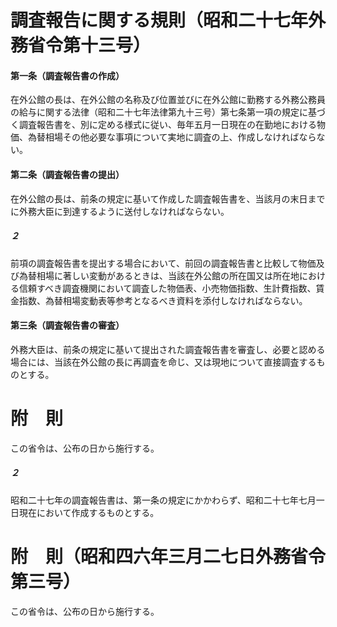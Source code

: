# 調査報告に関する規則（昭和二十七年外務省令第十三号）
#### 第一条（調査報告書の作成）
在外公館の長は、在外公館の名称及び位置並びに在外公館に勤務する外務公務員の給与に関する法律（昭和二十七年法律第九十三号）第七条第一項の規定に基づく調査報告書を、別に定める様式に従い、毎年五月一日現在の在勤地における物価、為替相場その他必要な事項について実地に調査の上、作成しなければならない。
#### 第二条（調査報告書の提出）
在外公館の長は、前条の規定に基いて作成した調査報告書を、当該月の末日までに外務大臣に到達するように送付しなければならない。
##### ２
前項の調査報告書を提出する場合において、前回の調査報告書と比較して物価及び為替相場に著しい変動があるときは、当該在外公館の所在国又は所在地における信頼すべき調査機関において調査した物価表、小売物価指数、生計費指数、賃金指数、為替相場変動表等参考となるべき資料を添付しなければならない。
#### 第三条（調査報告書の審査）
外務大臣は、前条の規定に基いて提出された調査報告書を審査し、必要と認める場合には、当該在外公館の長に再調査を命じ、又は現地について直接調査するものとする。
# 附　則
この省令は、公布の日から施行する。
##### ２
昭和二十七年の調査報告書は、第一条の規定にかかわらず、昭和二十七年七月一日現在において作成するものとする。
# 附　則（昭和四六年三月二七日外務省令第三号）
この省令は、公布の日から施行する。
